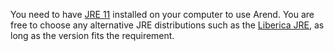 You need to have [JRE 11] installed on your computer to use Arend.
You are free to choose any alternative JRE distributions such as the [Liberica JRE],
as long as the version fits the requirement.

 [JRE 11]: https://www.oracle.com/java/technologies/javase/jdk11-archive-downloads.html
 [Liberica JRE]: https://bell-sw.com
